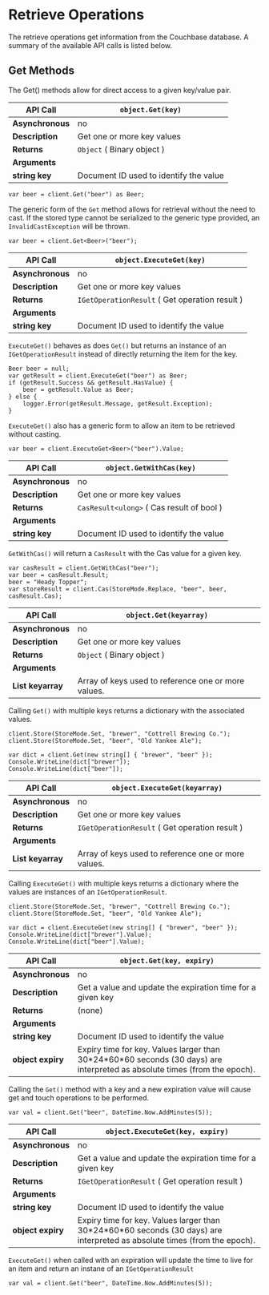 # Retrieve Operations

The retrieve operations get information from the Couchbase database. A summary
of the available API calls is listed below.

<a id="couchbase-sdk-net-retrieve-get"></a>

## Get Methods

The Get() methods allow for direct access to a given key/value pair.

<a id="table-couchbase-sdk_net_get"></a>

**API Call**     | `object.Get(key)`                     
-----------------|---------------------------------------
**Asynchronous** | no                                    
**Description**  | Get one or more key values            
**Returns**      | `Object` ( Binary object )            
**Arguments**    |                                       
**string key**   | Document ID used to identify the value


```
var beer = client.Get("beer") as Beer;
```

The generic form of the `Get` method allows for retrieval without the need to
cast. If the stored type cannot be serialized to the generic type provided, an
`InvalidCastException` will be thrown.


```
var beer = client.Get<Beer>("beer");
```

<a id="table-couchbase-sdk_net_executeget"></a>

**API Call**     | `object.ExecuteGet(key)`                      
-----------------|-----------------------------------------------
**Asynchronous** | no                                            
**Description**  | Get one or more key values                    
**Returns**      | `IGetOperationResult` ( Get operation result )
**Arguments**    |                                               
**string key**   | Document ID used to identify the value        

`ExecuteGet()` behaves as does `Get()` but returns an instance of an
`IGetOperationResult` instead of directly returning the item for the key.


```
Beer beer = null;
var getResult = client.ExecuteGet("beer") as Beer;
if (getResult.Success && getResult.HasValue) {
    beer = getResult.Value as Beer;
} else {
    logger.Error(getResult.Message, getResult.Exception);
}
```

`ExecuteGet()` also has a generic form to allow an item to be retrieved without
casting.


```
var beer = client.ExecuteGet<Beer>("beer").Value;
```

<a id="table-couchbase-sdk_net_getwithcas"></a>

**API Call**     | `object.GetWithCas(key)`                 
-----------------|------------------------------------------
**Asynchronous** | no                                       
**Description**  | Get one or more key values               
**Returns**      | `CasResult<ulong>` ( Cas result of bool )
**Arguments**    |                                          
**string key**   | Document ID used to identify the value   

`GetWithCas()` will return a `CasResult` with the Cas value for a given key.


```
var casResult = client.GetWithCas("beer");
var beer = casResult.Result;
beer = "Heady Topper";
var storeResult = client.Cas(StoreMode.Replace, "beer", beer, casResult.Cas);
```

<a id="table-couchbase-sdk_net_get-multi"></a>

**API Call**               | `object.Get(keyarray)`                             
---------------------------|----------------------------------------------------
**Asynchronous**           | no                                                 
**Description**            | Get one or more key values                         
**Returns**                | `Object` ( Binary object )                         
**Arguments**              |                                                    
**List <string> keyarray** | Array of keys used to reference one or more values.

Calling `Get()` with multiple keys returns a dictionary with the associated
values.


```
client.Store(StoreMode.Set, "brewer", "Cottrell Brewing Co.");
client.Store(StoreMode.Set, "beer", "Old Yankee Ale");

var dict = client.Get(new string[] { "brewer", "beer" });
Console.WriteLine(dict["brewer"]);
Console.WriteLine(dict["beer"]);
```

<a id="table-couchbase-sdk_net_executeget-multi"></a>

**API Call**               | `object.ExecuteGet(keyarray)`                      
---------------------------|----------------------------------------------------
**Asynchronous**           | no                                                 
**Description**            | Get one or more key values                         
**Returns**                | `IGetOperationResult` ( Get operation result )     
**Arguments**              |                                                    
**List <string> keyarray** | Array of keys used to reference one or more values.

Calling `ExecuteGet()` with multiple keys returns a dictionary where the values
are instances of an `IGetOperationResult`.


```
client.Store(StoreMode.Set, "brewer", "Cottrell Brewing Co.");
client.Store(StoreMode.Set, "beer", "Old Yankee Ale");

var dict = client.ExecuteGet(new string[] { "brewer", "beer" });
Console.WriteLine(dict["brewer"].Value);
Console.WriteLine(dict["beer"].Value);
```

<a id="table-couchbase-sdk_net_gat"></a>

**API Call**      | `object.Get(key, expiry)`                                                                                                   
------------------|-----------------------------------------------------------------------------------------------------------------------------
**Asynchronous**  | no                                                                                                                          
**Description**   | Get a value and update the expiration time for a given key                                                                  
**Returns**       | (none)                                                                                                                      
**Arguments**     |                                                                                                                             
**string key**    | Document ID used to identify the value                                                                                      
**object expiry** | Expiry time for key. Values larger than 30\*24\*60\*60 seconds (30 days) are interpreted as absolute times (from the epoch).

Calling the `Get()` method with a key and a new expiration value will cause get
and touch operations to be performed.


```
var val = client.Get("beer", DateTime.Now.AddMinutes(5));
```

<a id="table-couchbase-sdk_net_executegat"></a>

**API Call**      | `object.ExecuteGet(key, expiry)`                                                                                            
------------------|-----------------------------------------------------------------------------------------------------------------------------
**Asynchronous**  | no                                                                                                                          
**Description**   | Get a value and update the expiration time for a given key                                                                  
**Returns**       | `IGetOperationResult` ( Get operation result )                                                                              
**Arguments**     |                                                                                                                             
**string key**    | Document ID used to identify the value                                                                                      
**object expiry** | Expiry time for key. Values larger than 30\*24\*60\*60 seconds (30 days) are interpreted as absolute times (from the epoch).

`ExecuteGet()` when called with an expiration will update the time to live for
an item and return an instane of an `IGetOperationResult`


```
var val = client.Get("beer", DateTime.Now.AddMinutes(5));
```

<a id="api-reference-update"></a>

